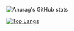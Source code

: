 

![Anurag's GitHub stats](https://github-readme-stats.vercel.app/api?username=Nathaandev&show_icons=true&theme=synthwave&hide=contribs,prs)

[![Top Langs](https://github-readme-stats.vercel.app/api/top-langs/?username=Nathaandev)](https://github.com/anuraghazra/github-readme-stats)


